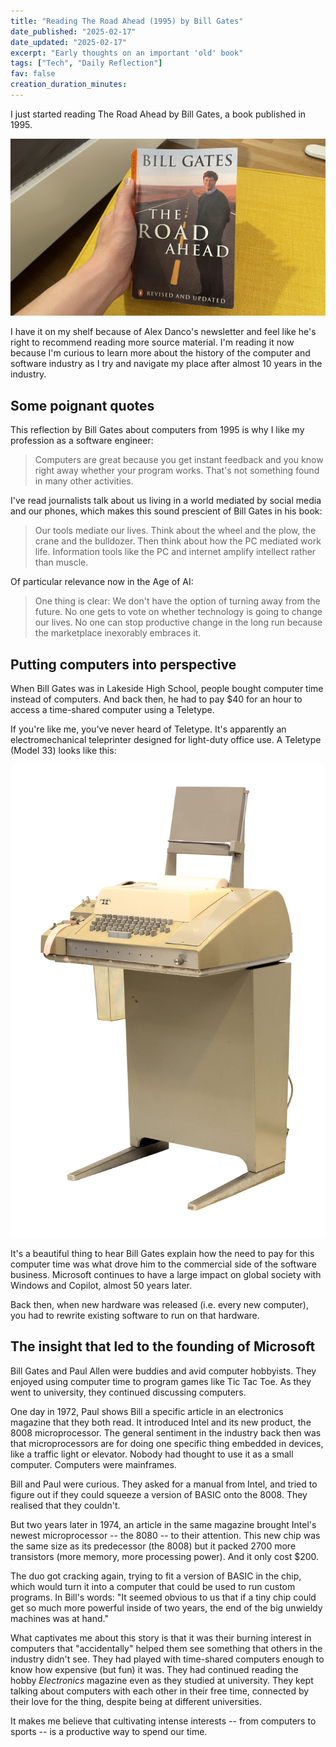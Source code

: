 ```yaml
---
title: "Reading The Road Ahead (1995) by Bill Gates"
date_published: "2025-02-17"
date_updated: "2025-02-17"
excerpt: "Early thoughts on an important 'old' book"
tags: ["Tech", "Daily Reflection"]
fav: false
creation_duration_minutes:
---
```


I just started reading The Road Ahead by Bill Gates, a book published in 1995.

![The road ahead book by Bill Gates](./images/the-road-ahead-bill-gates.JPG)

I have it on my shelf because of Alex Danco's newsletter and feel like he's right to recommend reading more source material. I'm reading it now because I'm curious to learn more about the history of the computer and software industry as I try and navigate my place after almost 10 years in the industry.

## Some poignant quotes

This reflection by Bill Gates about computers from 1995 is why I like my profession as a software engineer:

> Computers are great because you get instant feedback and you know right away whether your program works. That's not something found in many other activities.

I've read journalists talk about us living in a world mediated by social media and our phones, which makes this sound prescient of Bill Gates in his book:

> Our tools mediate our lives. Think about the wheel and the plow, the crane and the bulldozer. Then think about how the PC mediated work life. Information tools like the PC and internet amplify intellect rather than muscle.

Of particular relevance now in the Age of AI:

> One thing is clear: We don't have the option of turning away from the future. No one gets to vote on whether technology is going to change our lives. No one can stop productive change in the long run because the marketplace inexorably embraces it.

## Putting computers into perspective

When Bill Gates was in Lakeside High School, people bought computer time instead of computers. And back then, he had to pay $40 for an hour to access a time-shared computer using a Teletype.

If you're like me, you've never heard of Teletype. It's apparently an electromechanical teleprinter designed for light-duty office use. A Teletype (Model 33) looks like this:

![teletype model 33](./images/teletype.png)

It's a beautiful thing to hear Bill Gates explain how the need to pay for this computer time was what drove him to the commercial side of the software business. Microsoft continues to have a large impact on global society with Windows and Copilot, almost 50 years later.

Back then, when new hardware was released (i.e. every new computer), you had to rewrite existing software to run on that hardware.

## The insight that led to the founding of Microsoft

Bill Gates and Paul Allen were buddies and avid computer hobbyists. They enjoyed using computer time to program games like Tic Tac Toe. As they went to university, they continued discussing computers.

One day in 1972, Paul shows Bill a specific article in an electronics magazine that they both read. It introduced Intel and its new product, the 8008 microprocessor. The general sentiment in the industry back then was that microprocessors are for doing one specific thing embedded in devices, like a traffic light or elevator. Nobody had thought to use it as a small computer. Computers were mainframes.

Bill and Paul were curious. They asked for a manual from Intel, and tried to figure out if they could squeeze a version of BASIC onto the 8008. They realised that they couldn't.

But two years later in 1974, an article in the same magazine brought Intel's newest microprocessor -- the 8080 -- to their attention. This new chip was the same size as its predecessor (the 8008) but it packed 2700 more transistors (more memory, more processing power). And it only cost $200.

The duo got cracking again, trying to fit a version of BASIC in the chip, which would turn it into a computer that could be used to run custom programs. In Bill's words: "It seemed obvious to us that if a tiny chip could get so much more powerful inside of two years, the end of the big unwieldy machines was at hand."

What captivates me about this story is that it was their burning interest in computers that "accidentally" helped them see something that others in the industry didn't see. They had played with time-shared computers enough to know how expensive (but fun) it was. They had continued reading the hobby _Electronics_ magazine even as they studied at university. They kept talking about computers with each other in their free time, connected by their love for the thing, despite being at different universities.

It makes me believe that cultivating intense interests -- from computers to sports -- is a productive way to spend our time.

